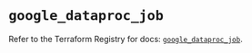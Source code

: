 # `google_dataproc_job`

Refer to the Terraform Registry for docs: [`google_dataproc_job`](https://registry.terraform.io/providers/hashicorp/google/5.34.0/docs/resources/dataproc_job).
